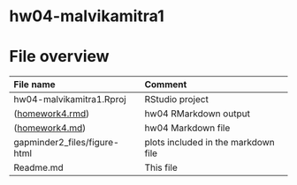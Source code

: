 # hw04-malvikamitra1
# File overview

| File name | Comment |
|:---|:---|
| hw04-malvikamitra1.Rproj | RStudio project |
| ([homework4.rmd](https://github.com/STAT545-UBC-students/hw04-malvikamitra1/blob/master/homework.Rmd)) | hw04 RMarkdown output |
| ([homework4.md](https://github.com/STAT545-UBC-students/hw04-malvikamitra1/blob/master/homework.md)) | hw04 Markdown file |
| gapminder2_files/figure-html | plots included in the markdown file |
| Readme.md | This file |

